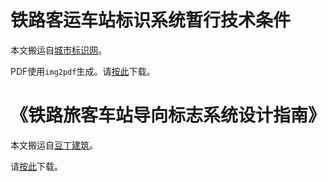 # 铁路客运车站标识系统暂行技术条件

本文搬运自[城市标识网](http://www.chengshibiaoshi.com/news/show.php?itemid=222)。

PDF使用`img2pdf`生成。请[按此](https://github.com/gzsrws/china-railway-signage/raw/master/StationSignage/%E9%93%81%E8%B7%AF%E5%AE%A2%E8%BF%90%E8%BD%A6%E7%AB%99%E6%A0%87%E8%AF%86%E7%B3%BB%E7%BB%9F%E6%9A%82%E8%A1%8C%E6%8A%80%E6%9C%AF%E6%9D%A1%E4%BB%B6.pdf)下载。

# 《铁路旅客车站导向标志系统设计指南》

本文搬运自[豆丁建筑](http://jz.docin.com/p-1527226721.html)。

请[按此](https://github.com/gzsrws/china-railway-signage/raw/master/StationSignage/%E3%80%8A%E9%93%81%E8%B7%AF%E6%97%85%E5%AE%A2%E8%BD%A6%E7%AB%99%E5%AF%BC%E5%90%91%E6%A0%87%E5%BF%97%E7%B3%BB%E7%BB%9F%E8%AE%BE%E8%AE%A1%E6%8C%87%E5%8D%97%E3%80%8B.pdf)下载。
